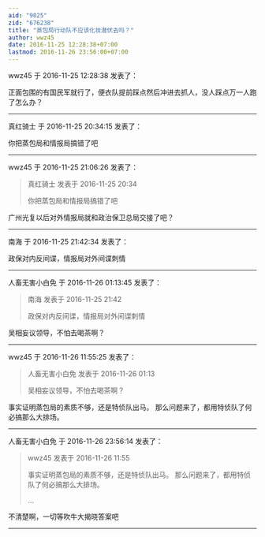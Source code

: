```yaml
---
aid: "9025"
zid: "676238"
title: "蒸包局行动队不应该化妆潜伏去吗？"
author: wwz45
date: 2016-11-25 12:28:38+07:00
lastmod: 2016-11-26 23:56:00+07:00
---
```


wwz45 于 2016-11-25 12:28:38 发表了：

正面包围的有国民军就行了，便衣队提前踩点然后冲进去抓人，没人踩点万一人跑了怎么办？

---

真红骑士 于 2016-11-25 20:34:15 发表了：

你把蒸包局和情报局搞错了吧

---

wwz45 于 2016-11-25 21:06:26 发表了：

> 真红骑士 发表于 2016-11-25 20:34
>
> 你把蒸包局和情报局搞错了吧

广州光复以后对外情报局就和政治保卫总局交接了吧？

---

南海 于 2016-11-25 21:42:34 发表了：

政保对内反间谍，情报局对外间谍刺情

---

人畜无害小白免 于 2016-11-26 01:13:45 发表了：

> 南海 发表于 2016-11-25 21:42
>
> 政保对内反间谍，情报局对外间谍刺情

吴相妄议领导，不怕去喝茶啊？

---

wwz45 于 2016-11-26 11:55:25 发表了：

> 人畜无害小白免 发表于 2016-11-26 01:13
>
> 吴相妄议领导，不怕去喝茶啊？

事实证明蒸包局的素质不够，还是特侦队出马。 那么问题来了，都用特侦队了何必搞那么大排场。

---

人畜无害小白免 于 2016-11-26 23:56:14 发表了：

> wwz45 发表于 2016-11-26 11:55
>
> 事实证明蒸包局的素质不够，还是特侦队出马。 那么问题来了，都用特侦队了何必搞那么大排场。
>
> ...

不清楚啊，一切等吹牛大揭晓答案吧

---
